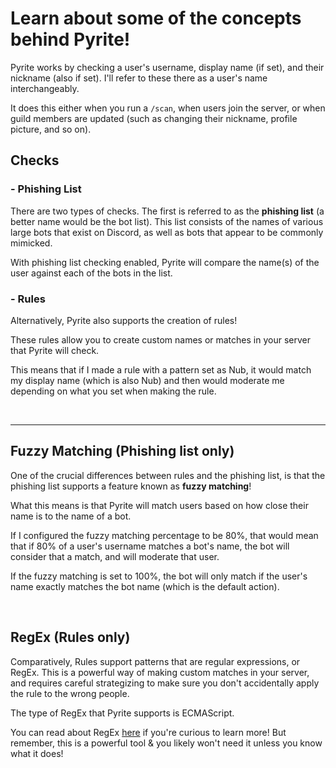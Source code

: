 # **Learn about some of the concepts behind Pyrite!**

Pyrite works by checking a user's username, display name (if set), and their nickname (also if set). I'll refer to these there as a user's name interchangeably.

It does this either when you run a `/scan`, when users join the server, or when guild members are updated (such as changing their nickname, profile picture, and so on).

## **Checks**

### - **Phishing List**

There are two types of checks. The first is referred to as the **phishing list** (a better name would be the bot list). This list consists of the names of various large bots that exist on Discord, as well as bots that appear to be commonly mimicked.

With phishing list checking enabled, Pyrite will compare the name(s) of the user against each of the bots in the list.

### - **Rules**

Alternatively, Pyrite also supports the creation of rules! 

These rules allow you to create custom names or matches in your server that Pyrite will check. 

This means that if I made a rule with a pattern set as Nub, it would match my display name (which is also Nub) and then would moderate me depending on what you set when making the rule.

<br>

---


## **Fuzzy Matching (Phishing list only)**

One of the crucial differences between rules and the phishing list, is that the phishing list supports a feature known as **fuzzy matching**! 

What this means is that Pyrite will match users based on how close their name is to the name of a bot. 

If I configured the fuzzy matching percentage to be 80%, that would mean that if 80% of a user's username matches a bot's name, the bot will consider that a match, and will moderate that user. 

If the fuzzy matching is set to 100%, the bot will only match if the user's name exactly matches the bot name (which is the default action).

<br>

## **RegEx (Rules only)**

Comparatively, Rules support patterns that are regular expressions, or RegEx. This is a powerful way of making custom matches in your server, and requires careful strategizing to make sure you don't accidentally apply the rule to the wrong people.

The type of RegEx that Pyrite supports is ECMAScript.

You can read about RegEx [here](https://www3.ntu.edu.sg/home/ehchua/programming/howto/Regexe.html#zz-2.) if you're curious to learn more! But remember, this is a powerful tool & you likely won't need it unless you know what it does!
